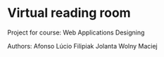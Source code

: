 # Virtual reading room

Project for course:
    Web Applications Designing

Authors:
    Afonso Lúcio
    Filipiak Jolanta
    Wolny Maciej